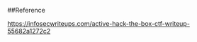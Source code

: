 <!-- # Writeup active

## Scan

## Enumeration

## Exploitation

## Privilege Escalation -->

##Reference

https://infosecwriteups.com/active-hack-the-box-ctf-writeup-55682a1272c2
